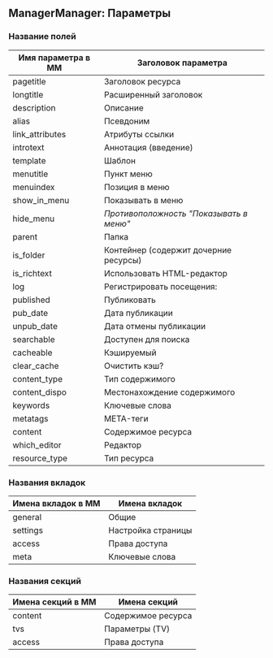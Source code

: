 
<meta http-equiv="Content-Type" content="text/html; charset=utf-8">
<h2>ManagerManager: Параметры</h2>

<h3 class="sub-header text-bold"><a id="1002"></a>Название полей</h3>
<div class="flip-scroll">
	<table class="table table-bordered table-vcenter flip-content">
		<thead class="flip-content bordered-palegreen">
			<tr><th>Имя параметра в MM</th><th>Заголовок параметра</th></tr>
		</thead>
		<tbody>
			<tr>
				<td>pagetitle</td>
				<td>Заголовок ресурса</td>
			</tr>
			<tr>
				<td>longtitle</td>
				<td>Расширенный заголовок</td>
			</tr>
			<tr>
				<td>description</td>
				<td>Описание</td>
			</tr>
			<tr>
				<td>alias</td>
				<td>Псевдоним</td>
			</tr>
			<tr>
				<td>link_attributes</td>
				<td>Атрибуты ссылки</td>
			</tr>
			<tr>
				<td>introtext</td>
				<td>Аннотация (введение)</td>
			</tr>
			<tr>
				<td>template</td>
				<td>Шаблон</td>
			</tr>
			<tr>
				<td>menutitle</td>
				<td>Пункт меню</td>
			</tr>
			<tr>
				<td>menuindex</td>
				<td>Позиция в меню</td>
			</tr>
			<tr>
				<td>show_in_menu</td>
				<td>Показывать в меню</td>
			</tr>
			<tr>
				<td>hide_menu</td>
				<td><em>Противоположность "Показывать в меню"</em></td>
			</tr>
			<tr>
				<td>parent</td>
				<td>Папка</td>
			</tr>
			<tr>
				<td>is_folder</td>
				<td>Контейнер (содержит дочерние ресурсы)</td>
			</tr>
			<tr>
				<td>is_richtext</td>
				<td>Использовать HTML-редактор</td>
			</tr>
			<tr>
				<td>log</td>
				<td>Регистрировать посещения:</td>
			</tr>
			<tr>
				<td>published</td>
				<td>Публиковать</td>
			</tr>
			<tr>
				<td>pub_date</td>
				<td>Дата публикации</td>
			</tr>
			<tr>
				<td>unpub_date</td>
				<td>Дата отмены публикации</td>
			</tr>
			<tr>
				<td>searchable</td>
				<td>Доступен для поиска</td>
			</tr>
			<tr>
				<td>cacheable</td>
				<td>Кэшируемый</td>
			</tr>
			<tr>
				<td>clear_cache</td>
				<td>Очистить кэш?</td>
			</tr>
			<tr>
				<td>content_type</td>
				<td>Тип содержимого</td>
			</tr>
			<tr>
				<td>content_dispo</td>
				<td>Местонахождение содержимого</td>
			</tr>
			<tr>
				<td>keywords</td>
				<td>Ключевые слова</td>
			</tr>
			<tr>
				<td>metatags</td>
				<td>META-теги</td>
			</tr>
			<tr>
				<td>content</td>
				<td>Содержимое ресурса</td>
			</tr>
			<tr>
				<td>which_editor</td>
				<td>Редактор</td>
			</tr>
			<tr>
				<td>resource_type</td>
				<td>Тип ресурса</td>
			</tr>
		</tbody>
	</table>
</div>
<h3 class="sub-header text-bold"><a id="1003"></a>Названия вкладок</h3>
<div class="flip-scroll">
	<table class="table table-bordered table-vcenter flip-content">
		<thead class="flip-content bordered-palegreen">
			<tr><th>Имена вкладок в MM</th><th>Имена вкладок</th></tr>
		</thead>
		<tbody>
			<tr>
				<td>general</td>
				<td>Общие</td>
			</tr>
			<tr>
				<td>settings</td>
				<td>Настройка страницы</td>
			</tr>
			<tr>
				<td>access</td>
				<td>Права доступа</td>
			</tr>
			<tr>
				<td>meta</td>
				<td>Ключевые слова</td>
			</tr>
		</tbody>
	</table>
</div>
<h3 class="sub-header text-bold"><a id="1004"></a>Названия секций</h3>
<div class="flip-scroll">
	<table class="table table-bordered table-vcenter flip-content">
		<thead class="flip-content bordered-palegreen">
			<tr><th scope="col">Имена секций в MM</th><th scope="col">Имена секций</th></tr>
		</thead>
		<tbody>
			<tr>
				<td>content</td>
				<td>Содержимое ресурса</td>
			</tr>
			<tr>
				<td>tvs</td>
				<td>Параметры (TV)</td>
			</tr>
			<tr>
				<td>access</td>
				<td>Права доступа</td>
			</tr>
		</tbody>
	</table>
</div>